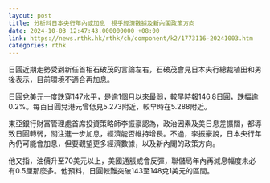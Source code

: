 ```yaml
---
layout: post
title: 分析料日本央行年內或加息　視乎經濟數據及新內閣政策方向
date: 2024-10-03 12:47:43.000000000 +08:00
link: https://news.rthk.hk/rthk/ch/component/k2/1773116-20241003.htm
categories: rthk
---
```


日圓近期走勢受到新任首相石破茂的言論左右，石破茂會見日本央行總裁植田和男後表示，目前環境不適合再加息。

日圓兌美元一度跌穿147水平，是逾1個月以來最弱，較早時報146.8日圓，跌幅逾0.2%。每百日圓兌港元曾低見5.273附近，較早時在5.288附近。

東亞銀行財富管理處首席投資策略師李振豪認為，政治因素及美日息差擴闊，都導致日圓轉弱，關注進一步加息，經濟能否維持增長。不過，李振豪說，日本央行年內仍可能會加息，但要觀望更多經濟數據，以及新內閣的政策方向。

他又指，油價升至70美元以上，美國通脹或會反彈，聯儲局年內再減息幅度未必有0.5厘那麼多。他預料，日圓較難突破143至148兌1美元的區間。
